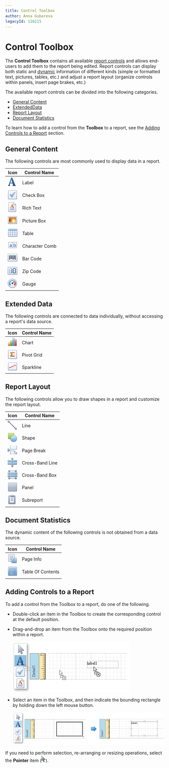 ```yaml
---
title: Control Toolbox
author: Anna Gubareva
legacyId: 116215
---
```

# Control Toolbox
The **Control Toolbox** contains all available [report controls](../report-elements/report-controls.md) and allows end-users to add them to the report being edited. Report controls can display both static and [dynamic](../creating-reports/providing-data/binding-report-controls-to-data.md) information of different kinds (simple or formatted text, pictures, tables, etc.) and adjust a report layout (organize controls within panels, insert page brakes, etc.)

The available report controls can be divided into the following categories.
* [General Content](#generalcontent)
* [ExtendedData](#extendeddata)
* [Report Layout](#reportlayout)
* [Document Statistics](#documentstatistics)

To learn how to add a control from the **Toolbox** to a report, see the [Adding Controls to a Report](#addingcontrols) section.

<a name="generalcontent"/>

## General Content
The following controls are most commonly used to display data in a report.

| Icon | Control Name |
|---|---|
| ![icon-large-label-report-controls](../../../../images/img22802.png) | Label |
| ![icon-large-check-box-report-controls](../../../../images/img22803.png) | Check Box |
| ![icon-large-rich-text-report-controls](../../../../images/img22804.png) | Rich Text |
| ![icon-large-picture-box-report-controls](../../../../images/img22805.png) | Picture Box |
| ![icon-large-table-report-controls](../../../../images/img22807.png) | Table |
| ![icon-large-cellular-label-report-controls](../../../../images/img124827.png) | Character Comb |
| ![icon-large-bar-code-report-controls](../../../../images/img22810.png) | Bar Code |
| ![icon-large-zip-code-report-controls](../../../../images/img22811.png) | Zip Code |
| ![icon-large-gauge-report-controls](../../../../images/img23177.png) | Gauge |

<a name="extendeddata"/>

## Extended Data
The following controls are connected to data individually, without accessing a report's data source.

| Icon | Control Name |
|---|---|
| ![icon-large-chart-report-controls](../../../../images/img22812.png) | Chart |
| ![icon-large-pivot-grid-report-controls](../../../../images/img22814.png) | Pivot Grid |
| ![icon-large-sparkline-report-controls](../../../../images/img22813.png) | Sparkline |

<a name="reportlayout"/>

## Report Layout
The following controls allow you to draw shapes in a report and customize the report layout.

| Icon | Control Name |
|---|---|
| ![icon-large-line-report-controls](../../../../images/img22808.png) | Line |
| ![icon-large-shape-report-controls](../../../../images/img22809.png) | Shape |
| ![icon-large-page-breaki-report-controls](../../../../images/img22818.png) | Page Break |
| ![icon-large-cross-band-line-report-controls](../../../../images/img22819.png) | Cross-Band Line |
| ![icon-large-cross-band-box-report-controls](../../../../images/img22820.png) | Cross-Band Box |
| ![icon-large-panel-report-controls](../../../../images/img22806.png) | Panel |
| ![icon-large-subreport-report-controls](../../../../images/img22815.png) | Subreport |

<a name="documentstatistics"/>

## Document Statistics
The dynamic content of the following controls is not obtained from a data source.

| Icon | Control Name |
|---|---|
| ![icon-large-page-info-report-controls](../../../../images/img22817.png) | Page Info |
| ![icon-large-table-of-content-report-controls](../../../../images/img22816.png) | Table Of Contents |

<a name="addingcontrols"/>

## Adding Controls to a Report
To add a control from the Toolbox to a report, do one of the following.
* Double-click an item in the Toolbox to create the corresponding control at the default position.
* Drag-and-drop an item from the Toolbox onto the required position within a report.
	
	![WPFDesigner_DragAndDropItemFromToolbox](../../../../images/img120304.png)
* Select an item in the Toolbox, and then indicate the bounding rectangle by holding down the left mouse button. 
	
	![WPFDesigner_AddingItemFromToolbox](../../../../images/img120305.png)

If you need to perform selection, re-arranging or resizing operations, select the **Pointer** item (![RD_Toolbox_1](../../../../images/img9152.png)).